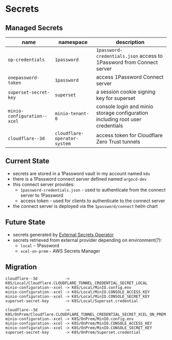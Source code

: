 # Secrets

## Managed Secrets

| name                             | namespace                    | description                                                                   |
| -------------------------------- | ---------------------------- | ----------------------------------------------------------------------------- |
| `op-credentials`                 | `1password`                  | `1password-credentials.json` access to 1Password from Connect server          |
| `onepassword-token`              | `1password`                  | access 1Password Connect server                                               |
| `superset-secret-key`            | `superset`                   | a session cookie signing key for superset                                     |
| `minio-configuration--xcel`      | `minio-tenant-0`             | console login and minio storage configuration including root user credentials |
| `cloudflare--3d`                 | `cloudflare-operator-system` | access token for Cloudflare Zero Trust tunnels                                |

## Current State

- secrets are stored in a 1Password vault in my account named `k8s`
- there is a 1Password connect server defined named `argocd-dev`
- this connect server provides:
  - `1password-credentials.json` - used to authenticate from the connect server to 1Password
  - access token - used for clients to authenticate to the connect server
- the connect server is deployed via the `1password/connect` helm chart

## Future State

- secrets generated by [External Secrets Operator](https://external-secrets.io/latest/)
- secrets retrieved from external provider depending on environment(?):
  - `local` - 1Password
  - `xcel-on-prem` - AWS Secrets Manager

## Migration

```text
cloudflare--3d            -> K8S/Local/Cloudflare.CLOUDFLARE_TUNNEL_CREDENTIAL_SECRET_LOCAL
minio-configuration--xcel -> K8S/Local/MinIO.config.env
minio-configuration--xcel -> K8S/Local/MinIO.CONSOLE_ACCESS_KEY
minio-configuration--xcel -> K8S/Local/MinIO.CONSOLE_SECRET_KEY
superset-secret-key       -> K8S/Local/Superset.credential

cloudflare--3d            -> K8S/OnPrem/Cloudflare.CLOUDFLARE_TUNNEL_CREDENTIAL_SECRET_XCEL_ON_PREM
minio-configuration--xcel -> K8S/OnPrem/MinIO.config.env
minio-configuration--xcel -> K8S/OnPrem/MinIO.CONSOLE_ACCESS_KEY
minio-configuration--xcel -> K8S/OnPrem/MinIO.CONSOLE_SECRET_KEY
superset-secret-key       -> K8S/OnPrem/Superset.credential
```
